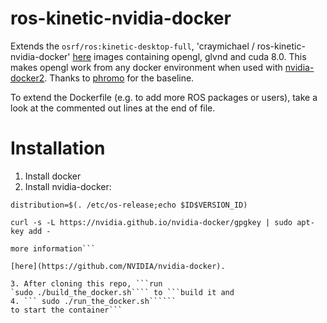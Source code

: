 # ros-kinetic-nvidia-docker
Extends the `osrf/ros:kinetic-desktop-full`, 'craymichael /
ros-kinetic-nvidia-docker' [here](https://github.com/craymichael/ros-kinetic-nvidia-docker) images containing opengl, glvnd and cuda 8.0. This makes opengl work from any docker environment when used with
[nvidia-docker2](https://github.com/NVIDIA/nvidia-docker). Thanks to
[phromo](https://github.com/phromo/ros-indigo-desktop-full-nvidia) for the
baseline. 

To extend the Dockerfile (e.g. to add more ROS packages or users), take a
look at the commented out lines at the end of file.

# Installation
1. Install docker
2. Install nvidia-docker:

 ```distribution=$(. /etc/os-release;echo $ID$VERSION_ID)```

 ```curl -s -L https://nvidia.github.io/nvidia-docker/gpgkey | sudo apt-key add -```
 
 ```curl -s -L https://nvidia.github.io/nvidia-docker/$distribution/nvidia-docker.list | sudo tee /etc/apt/sources.list.d/nvidia-docker.list
more information```

[here](https://github.com/NVIDIA/nvidia-docker).

3. After cloning this repo, ```run
`sudo ./build_the_docker.sh```` to ```build it and
4. ``` sudo ./run_the_docker.sh``````
to start the container```
